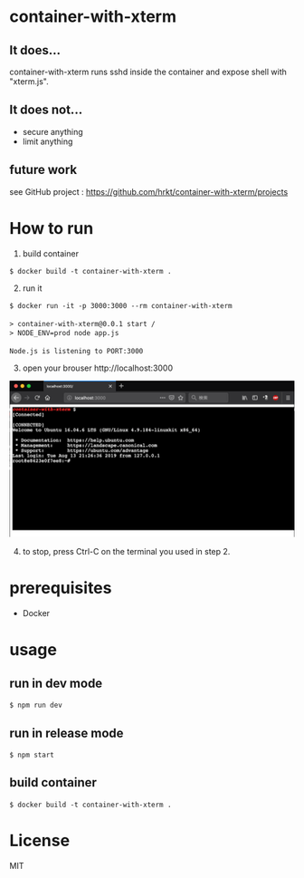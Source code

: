 # container-with-xterm

## It does...

container-with-xterm runs sshd inside the container and expose shell with "xterm.js".

## It does not...

- secure anything
- limit anything

## future work

see GitHub project : https://github.com/hrkt/container-with-xterm/projects

# How to run

1. build container

```
$ docker build -t container-with-xterm .
```

2. run it

```
$ docker run -it -p 3000:3000 --rm container-with-xterm 

> container-with-xterm@0.0.1 start /
> NODE_ENV=prod node app.js

Node.js is listening to PORT:3000
```


3. open your brouser http://localhost:3000

![terminal](https://github.com/hrkt/container-with-xterm/blob/master/site/login.png "sample")

4. to stop, press Ctrl-C on the terminal you used in step 2.


# prerequisites

- Docker


# usage

## run in dev mode

```
$ npm run dev
```

## run in release mode

```
$ npm start
```

## build container

```
$ docker build -t container-with-xterm .
```

# License
MIT

